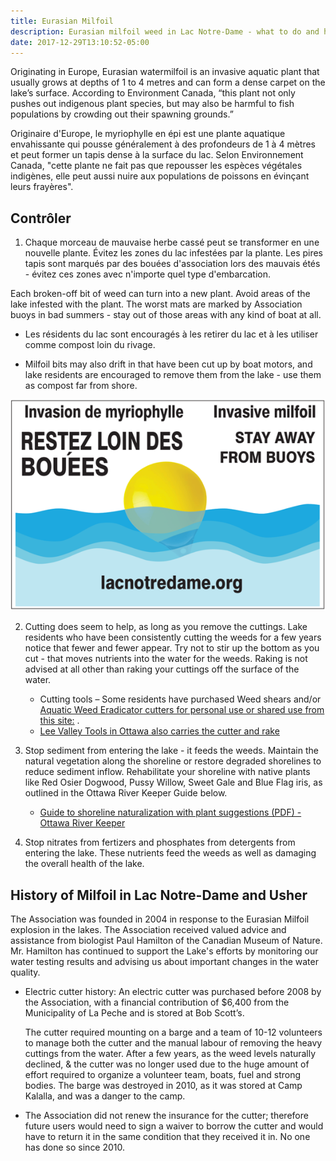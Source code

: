 ```yaml
---
title: Eurasian Milfoil
description: Eurasian milfoil weed in Lac Notre-Dame - what to do and history
date: 2017-12-29T13:10:52-05:00
---
```

Originating in Europe, Eurasian watermilfoil is an invasive aquatic plant that usually grows at depths of 1 to 4 metres and can form a dense carpet on the lake’s surface.  According to Environment Canada, “this plant not only pushes out indigenous plant species, but may also be harmful to fish populations by crowding out their spawning grounds.”

Originaire d'Europe, le myriophylle en épi est une plante aquatique envahissante qui pousse généralement à des profondeurs de 1 à 4 mètres et peut former un tapis dense à la surface du lac.  Selon Environnement Canada, "cette plante ne fait pas que repousser les espèces végétales indigènes, elle peut aussi nuire aux populations de poissons en évinçant leurs frayères".

## Contrôler

1. Chaque morceau de mauvaise herbe cassé peut se transformer en une nouvelle plante. Évitez les zones du lac infestées par la plante. Les pires tapis sont marqués par des bouées d'association lors des mauvais étés - évitez ces zones avec n'importe quel type d'embarcation.

Each broken-off bit of weed can turn into a new plant. Avoid areas of the lake infested with the plant. The worst mats are marked by Association buoys in bad summers - stay out of those areas with any kind of boat at all.
     
  * Les résidents du lac sont encouragés à les retirer du lac et à les utiliser comme compost loin du rivage.
  
  * Milfoil bits may also drift in that have been cut up by boat motors, and lake residents are encouraged to remove them from the lake - use them as compost far from shore.

   <img src="/assets/img/2023-panneau.png" class="img-fluid py-3" alt="sign warning stay clear of yellow buoy - restez loins des bouees" />

2. Cutting does seem to help, as long as you remove the cuttings. Lake residents who have been consistently cutting the weeds for a few years notice that fewer and fewer appear. Try not to stir up the bottom as you cut - that moves nutrients into the water for the weeds. Raking is not advised at all other than raking your cuttings off the surface of the water.  

    * Cutting tools – Some residents have purchased Weed shears and/or [Aquatic Weed Eradicator cutters for personal use or shared use from this site:](https://shop.canadianpond.ca/en/products/outils-manuels-pour-le-controle-des-plantes-aquatiques?variant=38022429311172) .
    * [Lee Valley Tools in Ottawa also carries the cutter and rake](https://www.leevalley.com/en-ca/shop/garden/garden-care/weeders/76919-weed-razer-pro?item=EC420)

3. Stop sediment from entering the lake - it feeds the weeds. Maintain the natural vegetation along the shoreline or restore degraded shorelines to reduce sediment inflow. Rehabilitate your shoreline with native plants like Red Osier Dogwood, Pussy Willow, Sweet Gale and Blue Flag iris, as outlined in the Ottawa River Keeper Guide below.

   * [Guide to shoreline naturalization with plant suggestions (PDF) - Ottawa River Keeper](https://www.ottawariverkeeper.ca/wp-content/uploads/2015/09/3_ORK_ShorelineNaturalization_EN.pdf)

4. Stop nitrates from fertizers and phosphates from detergents from entering the lake. These nutrients feed the weeds as well as damaging the overall health of the lake.  

## History of Milfoil in Lac Notre-Dame and Usher

The Association was founded in 2004 in response to the Eurasian Milfoil explosion in the lakes. The Association received valued advice and assistance from biologist Paul Hamilton of the Canadian Museum of Nature. Mr. Hamilton has continued to support the Lake's efforts by monitoring our water testing results and advising us about important changes in the water quality.

* Electric cutter history: An electric cutter was purchased before 2008 by the Association, with a financial contribution of $6,400 from the Municipality of La Peche and is stored at Bob Scott’s.

   The cutter required mounting on a barge and a team of 10-12 volunteers to manage both the cutter and the manual labour of removing the heavy cuttings from the water. After a few years, as the weed levels naturally declined, & the cutter was no longer used due to the huge amount of effort required to organize a volunteer team, boats, fuel and strong bodies.  The  barge  was  destroyed  in  2010, as  it  was  stored  at  Camp  Kalalla,  and  was  a  danger  to  the  camp.  

* The Association did not  renew the insurance for the cutter;  therefore future users would need to sign a waiver to borrow the cutter and would have to return it in the same condition that they received it in.  No one has done so since 2010.
